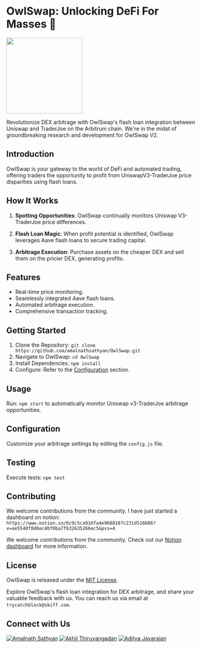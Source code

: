 # OwlSwap: Unlocking DeFi For Masses 🦉

<img src="https://github.com/amalnathsathyan/OwlSwapv2v3/assets/19988098/22bafd32-0bf0-4e15-8de8-43892c26f7fa" width="200" height="200">

Revolutionize DEX arbitrage with OwlSwap's flash loan integration between Uniswap and TraderJoe on the Arbitrum chain. We're in the midst of groundbreaking research and development for OwlSwap V2.


## Introduction

OwlSwap is your gateway to the world of DeFi and automated trading, offering traders the opportunity to profit from UniswapV3-TraderJoe price disparities using flash loans.

## How It Works

1. **Spotting Opportunities**: OwlSwap continually monitors Uniswap V3-TraderJoe price differences.

2. **Flash Loan Magic**: When profit potential is identified, OwlSwap leverages Aave flash loans to secure trading capital.

3. **Arbitrage Execution**: Purchase assets on the cheaper DEX and sell them on the pricier DEX, generating profits.

## Features

- Real-time price monitoring.
- Seamlessly integrated Aave flash loans.
- Automated arbitrage execution.
- Comprehensive transaction tracking.

## Getting Started

1. Clone the Repository: `git clone https://github.com/amalnathsathyan/OwlSwap.git`
2. Navigate to OwlSwap: `cd OwlSwap`
3. Install Dependencies: `npm install`
4. Configure: Refer to the [Configuration](#configuration) section.


## Usage

Run: `npm start` to automatically monitor Uniswap v3-TraderJoe arbitrage opportunities.

## Configuration

Customize your arbitrage settings by editing the `config.js` file.

## Testing

Execute tests: `npm test`

## Contributing

We welcome contributions from the community. I have just started a dashboard on notion: `https://www.notion.so/6c9c5ca916fa4e9688187c231d516686?v=ae5540f0d8ec4bf0ba7f632635266ec5&pvs=4`

We welcome contributions from the community. Check out our [Notion dashboard](https://www.notion.so/6c9c5ca916fa4e9688187c231d516686?v=ae5540f0d8ec4bf0ba7f632635266ec5&pvs=4) for more information.


## License

OwlSwap is released under the [MIT License](/path/to/LICENSE).

Explore OwlSwap's flash loan integration for DEX arbitrage, and share your valuable feedback with us. You can reach us via email at `trycatchblock@skiff.com`.

## Connect with Us

[![Amalnath Sathyan](https://img.shields.io/badge/Amalnath%20Sathyan-Connect-blue?style=flat&logo=linkedin)](https://www.linkedin.com/in/amalnath-sathyan/)
[![Akhil Thiruvangadan](https://img.shields.io/badge/Akhil%20Thiruvangadan-Connect-blue?style=flat&logo=linkedin)](https://www.linkedin.com/in/akhil-thiruvangadan/)
[![Aditya Jayarajan](https://img.shields.io/badge/Aditya%20Jayarajan-Connect-blue?style=flat&logo=linkedin)](https://www.linkedin.com/in/aditya-jayarajan/)
